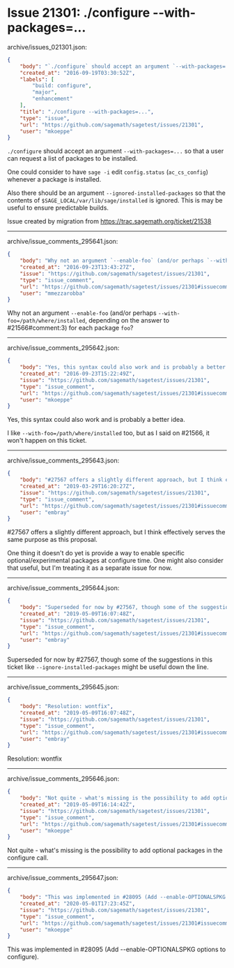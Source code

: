 # Issue 21301: ./configure --with-packages=...

archive/issues_021301.json:
```json
{
    "body": "`./configure` should accept an argument `--with-packages=...` so that a user can request a list of packages to be installed.\n\nOne could consider to have `sage -i` edit `config.status` (`ac_cs_config`) whenever a package is installed.\n\nAlso there should be an argument `--ignored-installed-packages` so that the contents of `$SAGE_LOCAL/var/lib/sage/installed` is ignored. This is may be useful to ensure predictable builds.\n\nIssue created by migration from https://trac.sagemath.org/ticket/21538\n\n",
    "created_at": "2016-09-19T03:30:52Z",
    "labels": [
        "build: configure",
        "major",
        "enhancement"
    ],
    "title": "./configure --with-packages=...",
    "type": "issue",
    "url": "https://github.com/sagemath/sagetest/issues/21301",
    "user": "mkoeppe"
}
```
`./configure` should accept an argument `--with-packages=...` so that a user can request a list of packages to be installed.

One could consider to have `sage -i` edit `config.status` (`ac_cs_config`) whenever a package is installed.

Also there should be an argument `--ignored-installed-packages` so that the contents of `$SAGE_LOCAL/var/lib/sage/installed` is ignored. This is may be useful to ensure predictable builds.

Issue created by migration from https://trac.sagemath.org/ticket/21538





---

archive/issue_comments_295641.json:
```json
{
    "body": "Why not an argument `--enable-foo` (and/or perhaps `--with-foo=/path/where/installed`, depending on the answer to #21566#comment:3) for each package `foo`?",
    "created_at": "2016-09-23T13:43:27Z",
    "issue": "https://github.com/sagemath/sagetest/issues/21301",
    "type": "issue_comment",
    "url": "https://github.com/sagemath/sagetest/issues/21301#issuecomment-295641",
    "user": "mmezzarobba"
}
```

Why not an argument `--enable-foo` (and/or perhaps `--with-foo=/path/where/installed`, depending on the answer to #21566#comment:3) for each package `foo`?



---

archive/issue_comments_295642.json:
```json
{
    "body": "Yes, this syntax could also work and is probably a better idea. \n\nI like `--with-foo=/path/where/installed` too, but as I said on #21566, it won't happen on this ticket.",
    "created_at": "2016-09-23T15:22:49Z",
    "issue": "https://github.com/sagemath/sagetest/issues/21301",
    "type": "issue_comment",
    "url": "https://github.com/sagemath/sagetest/issues/21301#issuecomment-295642",
    "user": "mkoeppe"
}
```

Yes, this syntax could also work and is probably a better idea. 

I like `--with-foo=/path/where/installed` too, but as I said on #21566, it won't happen on this ticket.



---

archive/issue_comments_295643.json:
```json
{
    "body": "#27567 offers a slightly different approach, but I think effectively serves the same purpose as this proposal.\n\nOne thing it doesn't do yet is provide a way to enable specific optional/experimental packages at configure time.  One might also consider that useful, but I'm treating it as a separate issue for now.",
    "created_at": "2019-03-29T16:20:27Z",
    "issue": "https://github.com/sagemath/sagetest/issues/21301",
    "type": "issue_comment",
    "url": "https://github.com/sagemath/sagetest/issues/21301#issuecomment-295643",
    "user": "embray"
}
```

#27567 offers a slightly different approach, but I think effectively serves the same purpose as this proposal.

One thing it doesn't do yet is provide a way to enable specific optional/experimental packages at configure time.  One might also consider that useful, but I'm treating it as a separate issue for now.



---

archive/issue_comments_295644.json:
```json
{
    "body": "Superseded for now by #27567, though some of the suggestions in this ticket like `--ignore-installed-packages` might be useful down the line.",
    "created_at": "2019-05-09T16:07:48Z",
    "issue": "https://github.com/sagemath/sagetest/issues/21301",
    "type": "issue_comment",
    "url": "https://github.com/sagemath/sagetest/issues/21301#issuecomment-295644",
    "user": "embray"
}
```

Superseded for now by #27567, though some of the suggestions in this ticket like `--ignore-installed-packages` might be useful down the line.



---

archive/issue_comments_295645.json:
```json
{
    "body": "Resolution: wontfix",
    "created_at": "2019-05-09T16:07:48Z",
    "issue": "https://github.com/sagemath/sagetest/issues/21301",
    "type": "issue_comment",
    "url": "https://github.com/sagemath/sagetest/issues/21301#issuecomment-295645",
    "user": "embray"
}
```

Resolution: wontfix



---

archive/issue_comments_295646.json:
```json
{
    "body": "Not quite - what's missing is the possibility to add optional packages in the configure call.",
    "created_at": "2019-05-09T16:14:42Z",
    "issue": "https://github.com/sagemath/sagetest/issues/21301",
    "type": "issue_comment",
    "url": "https://github.com/sagemath/sagetest/issues/21301#issuecomment-295646",
    "user": "mkoeppe"
}
```

Not quite - what's missing is the possibility to add optional packages in the configure call.



---

archive/issue_comments_295647.json:
```json
{
    "body": "This was implemented in #28095 (Add --enable-OPTIONALSPKG options to configure).",
    "created_at": "2020-05-01T17:23:45Z",
    "issue": "https://github.com/sagemath/sagetest/issues/21301",
    "type": "issue_comment",
    "url": "https://github.com/sagemath/sagetest/issues/21301#issuecomment-295647",
    "user": "mkoeppe"
}
```

This was implemented in #28095 (Add --enable-OPTIONALSPKG options to configure).
